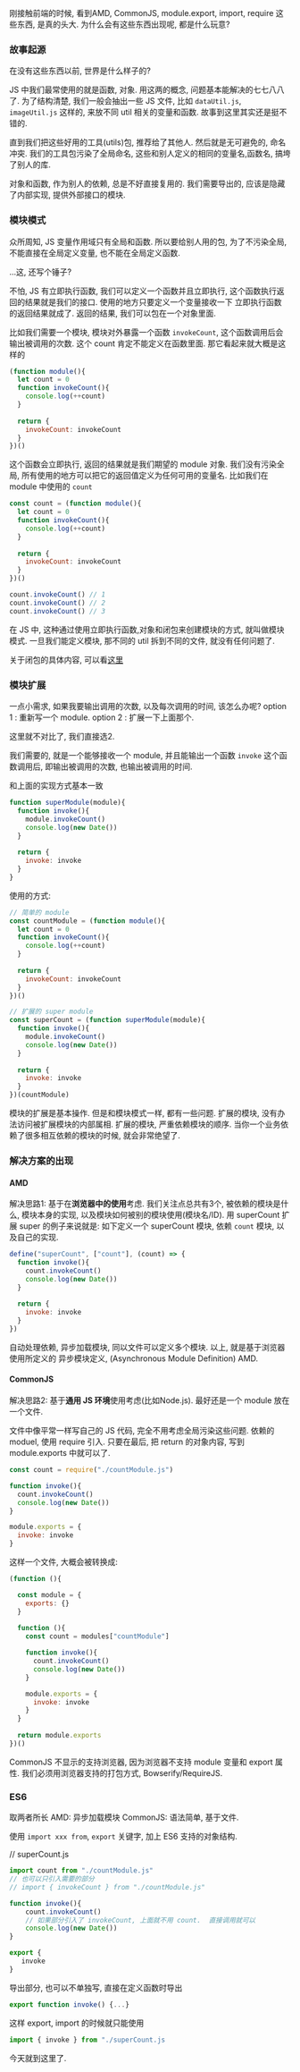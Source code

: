 刚接触前端的时候, 看到AMD, CommonJS, module.export, import, require 这些东西, 是真的头大.
为什么会有这些东西出现呢, 都是什么玩意?

### 故事起源

在没有这些东西以前, 世界是什么样子的?

JS 中我们最常使用的就是函数, 对象. 用这两的概念, 问题基本能解决的七七八八了.
为了结构清楚, 我们一般会抽出一些 JS 文件, 比如 `dataUtil.js`, `imageUtil.js` 这样的, 来放不同 util 相关的变量和函数.
故事到这里其实还是挺不错的.

直到我们把这些好用的工具(utils)包, 推荐给了其他人.
然后就是无可避免的, 命名冲突.
我们的工具包污染了全局命名, 这些和别人定义的相同的变量名,函数名, 搞垮了别人的库.

对象和函数, 作为别人的依赖, 总是不好直接复用的.
我们需要导出的, 应该是隐藏了内部实现, 提供外部接口的模块.

### 模块模式

众所周知, JS 变量作用域只有全局和函数.
所以要给别人用的包, 为了不污染全局, 不能直接在全局定义变量, 也不能在全局定义函数.

...这, 还写个锤子?

不怕, JS 有立即执行函数, 我们可以定义一个函数并且立即执行, 这个函数执行返回的结果就是我们的接口.
使用的地方只要定义一个变量接收一下 立即执行函数 的返回结果就成了.
返回的结果, 我们可以包在一个对象里面.

比如我们需要一个模块, 模块对外暴露一个函数 `invokeCount`, 这个函数调用后会输出被调用的次数.
这个 count 肯定不能定义在函数里面. 
那它看起来就大概是这样的
```js
(function module(){
  let count = 0
  function invokeCount(){
    console.log(++count)
  }
  
  return {
    invokeCount: invokeCount
  }
})()
```

这个函数会立即执行, 返回的结果就是我们期望的 module 对象.
我们没有污染全局, 所有使用的地方可以把它的返回值定义为任何可用的变量名.
比如我们在 module 中使用的 `count`

```js
const count = (function module(){
  let count = 0
  function invokeCount(){
    console.log(++count)
  }
  
  return {
    invokeCount: invokeCount
  }
})()

count.invokeCount() // 1
count.invokeCount() // 2
count.invokeCount() // 3
```

在 JS 中, 这种通过使用立即执行函数,对象和闭包来创建模块的方式, 就叫做模块模式.
一旦我们能定义模块, 那不同的 util 拆到不同的文件, 就没有任何问题了.

关于闭包的具体内容, 可以看[这里](https://developer.mozilla.org/zh-CN/docs/Web/JavaScript/Closures)

### 模块扩展

一点小需求, 如果我要输出调用的次数, 以及每次调用的时间, 该怎么办呢?
option 1 : 重新写一个 module.
option 2 : 扩展一下上面那个.

这里就不对比了, 我们直接选2.

我们需要的, 就是一个能够接收一个 module, 并且能输出一个函数 `invoke`
这个函数调用后, 即输出被调用的次数, 也输出被调用的时间.

和上面的实现方式基本一致
```js
function superModule(module){
  function invoke(){
    module.invokeCount()
    console.log(new Date())
  }
  
  return {
    invoke: invoke
  }
}
```

使用的方式:
```js
// 简单的 module
const countModule = (function module(){
  let count = 0
  function invokeCount(){
    console.log(++count)
  }
  
  return {
    invokeCount: invokeCount
  }
})()

// 扩展的 super module
const superCount = (function superModule(module){
  function invoke(){
    module.invokeCount()
    console.log(new Date())
  }
  
  return {
    invoke: invoke
  }
})(countModule)
```

模块的扩展是基本操作.
但是和模块模式一样, 都有一些问题.
扩展的模块, 没有办法访问被扩展模块的内部属相.
扩展的模块, 严重依赖模块的顺序. 当你一个业务依赖了很多相互依赖的模块的时候, 就会非常绝望了.

### 解决方案的出现

#### AMD

解决思路1: 基于在**浏览器中的使用**考虑.
我们关注点总共有3个, 被依赖的模块是什么, 模块本身的实现, 以及模块如何被别的模块使用(模块名/ID).
用 superCount 扩展 super 的例子来说就是:
如下定义一个 superCount 模块, 依赖 `count` 模块, 以及自己的实现.

```js
define("superCount", ["count"], (count) => {
  function invoke(){
    count.invokeCount()
    console.log(new Date())
  }
  
  return {
    invoke: invoke
  }
})
```

自动处理依赖, 异步加载模块, 同以文件可以定义多个模块.
以上, 就是基于浏览器使用所定义的 异步模块定义, (Asynchronous Module Definition) AMD.

#### CommonJS

解决思路2: 基于**通用 JS 环境**使用考虑(比如Node.js).
最好还是一个 module 放在一个文件.

文件中像平常一样写自己的 JS 代码, 完全不用考虑全局污染这些问题.
依赖的 moduel, 使用 require 引入.
只要在最后, 把 return 的对象内容, 写到 module.exports 中就可以了.

```js
const count = require("./countModule.js")

function invoke(){
  count.invokeCount()
  console.log(new Date())
}

module.exports = {
  invoke: invoke
}
```

这样一个文件, 大概会被转换成:
```js
(function (){

  const module = {
    exports: {}
  }
  
  function (){
    const count = modules["countModule"]

    function invoke(){
      count.invokeCount()
      console.log(new Date())
    }

    module.exports = {
      invoke: invoke
    }
  }
  
  return module.exports
})()
```

CommonJS 不显示的支持浏览器, 因为浏览器不支持 module 变量和 export 属性.
我们必须用浏览器支持的打包方式, Bowserify/RequireJS.


### ES6

取两者所长
AMD: 异步加载模块
CommonJS: 语法简单, 基于文件.

使用 `import xxx from`, `export` 关键字, 加上 ES6 支持的对象结构. 

// superCount.js
```js
import count from "./countModule.js"
// 也可以只引入需要的部分
// import { invokeCount } from "./countModule.js"

function invoke(){
    count.invokeCount()
    // 如果部分引入了 invokeCount, 上面就不用 count.  直接调用就可以
    console.log(new Date())
}

export {
   invoke
}
```

 
导出部分, 也可以不单独写, 直接在定义函数时导出
```js
export function invoke() {...}
```
这样 export, import 的时候就只能使用 
```js
import { invoke } from "./superCount.js
```

今天就到这里了.


